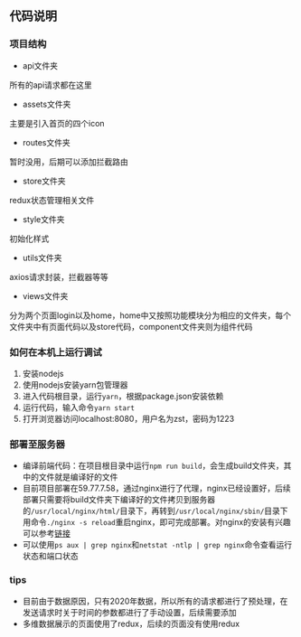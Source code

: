 ## 代码说明

### 项目结构

- api文件夹

所有的api请求都在这里

- assets文件夹

主要是引入首页的四个icon

- routes文件夹

暂时没用，后期可以添加拦截路由

- store文件夹

redux状态管理相关文件

- style文件夹

初始化样式

- utils文件夹

axios请求封装，拦截器等等

- views文件夹

分为两个页面login以及home，home中又按照功能模块分为相应的文件夹，每个文件夹中有页面代码以及store代码，component文件夹则为组件代码

### 如何在本机上运行调试

1. 安装nodejs
2. 使用nodejs安装yarn包管理器
3. 进入代码根目录，运行`yarn`，根据package.json安装依赖
4. 运行代码，输入命令`yarn start`
5. 打开浏览器访问localhost:8080，用户名为zst，密码为1223

### 部署至服务器

- 编译前端代码：在项目根目录中运行`npm run build`，会生成build文件夹，其中的文件就是编译好的文件
- 目前项目部署在59.77.7.58，通过nginx进行了代理，nginx已经设置好，后续部署只需要将build文件夹下编译好的文件拷贝到服务器的`/usr/local/nginx/html/`目录下，再转到`/usr/local/nginx/sbin/`目录下用命令`./nginx -s reload`重启nginx，即可完成部署。对nginx的安装有兴趣可以参考[链接](https://lwrench.github.io/blog/article/%E5%BC%80%E5%8F%91%E6%97%A5%E5%BF%97/nginx%E9%83%A8%E7%BD%B2%E9%A1%B9%E7%9B%AE.html)
- 可以使用`ps aux | grep nginx`和`netstat -ntlp | grep nginx`命令查看运行状态和端口状态

### tips

- 目前由于数据原因，只有2020年数据，所以所有的请求都进行了预处理，在发送请求时关于时间的参数都进行了手动设置，后续需要添加
- 多维数据展示的页面使用了redux，后续的页面没有使用redux

